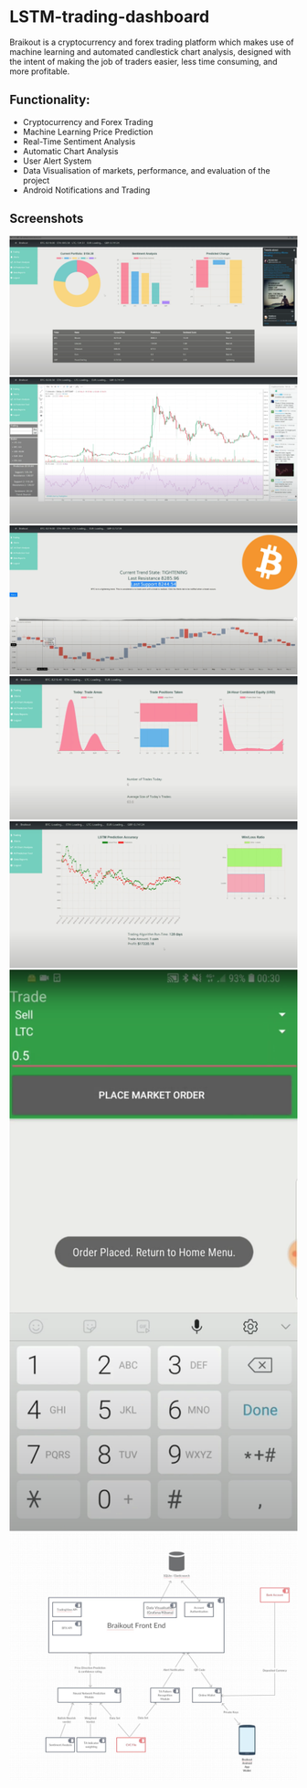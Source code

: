 # LSTM-trading-dashboard

Braikout is a cryptocurrency and forex trading platform which makes use of machine learning and automated candlestick chart analysis, designed with the intent of making the job of traders easier, less time consuming, and more profitable. 

## Functionality:
 -	Cryptocurrency and Forex Trading
 - Machine Learning Price Prediction 
 - 	Real-Time Sentiment Analysis
 -	Automatic Chart Analysis
 -	User Alert System
 -	Data Visualisation of markets, performance, and evaluation of the project
 -	Android Notifications and Trading

## Screenshots
![UI](images/ui.png)
![Trading Page](images/trading.png)
![chartTa](images/chartTa.png)
![Trading History](images/history.png)
![Backtest](images/backtest.png)
![App](images/app.png)
![component](images/ComponentDiagram.JPG)


